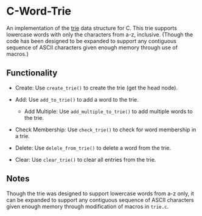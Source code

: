 # C-Word-Trie

An implementation of the [trie](https://en.wikipedia.org/wiki/Trie) data structure for C. This trie supports lowercase
words with only the characters from a-z, inclusive. (Though the code has been designed to be expanded to support any
contiguous sequence of ASCII characters given enough memory through use of macros.)

## Functionality

- Create: Use `create_trie()` to create the trie (get the head node).
- Add: Use `add_to_trie()` to add a word to the trie.

  - Add Multiple: Use `add_multiple_to_trie()` to add multiple words to the trie.

- Check Membership: Use `check_trie()` to check for word membership in a trie.
- Delete: Use `delele_from_trie()` to delete a word from the trie.
- Clear: Use `clear_trie()` to clear all entries from the trie.

## Notes

Though the trie was designed to support lowercase words from a-z only, it can be expanded to support any contiguous
sequence of ASCII characters given enough memory through modification of macros in `trie.c`.
